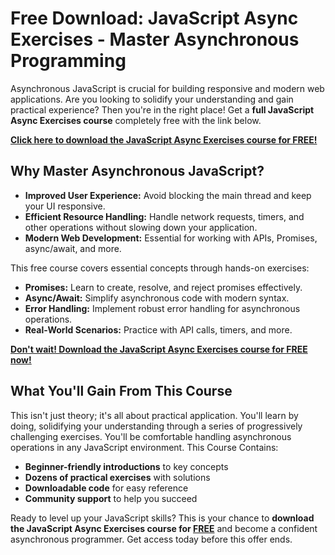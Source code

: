 # Free Download: JavaScript Async Exercises - Master Asynchronous Programming

Asynchronous JavaScript is crucial for building responsive and modern web applications. Are you looking to solidify your understanding and gain practical experience? Then you're in the right place! Get a **full JavaScript Async Exercises course** completely free with the link below.

[**Click here to download the JavaScript Async Exercises course for FREE!**](https://udemywork.com/javascript-async-exercises)

## Why Master Asynchronous JavaScript?

*   **Improved User Experience:** Avoid blocking the main thread and keep your UI responsive.
*   **Efficient Resource Handling:** Handle network requests, timers, and other operations without slowing down your application.
*   **Modern Web Development:** Essential for working with APIs, Promises, async/await, and more.

This free course covers essential concepts through hands-on exercises:

*   **Promises:** Learn to create, resolve, and reject promises effectively.
*   **Async/Await:** Simplify asynchronous code with modern syntax.
*   **Error Handling:** Implement robust error handling for asynchronous operations.
*   **Real-World Scenarios:** Practice with API calls, timers, and more.

[**Don't wait! Download the JavaScript Async Exercises course for FREE now!**](https://udemywork.com/javascript-async-exercises)

## What You'll Gain From This Course

This isn't just theory; it's all about practical application. You'll learn by doing, solidifying your understanding through a series of progressively challenging exercises. You'll be comfortable handling asynchronous operations in any JavaScript environment. This Course Contains:

*   **Beginner-friendly introductions** to key concepts
*   **Dozens of practical exercises** with solutions
*   **Downloadable code** for easy reference
*   **Community support** to help you succeed

Ready to level up your JavaScript skills? This is your chance to **download the JavaScript Async Exercises course for [FREE](https://udemywork.com/javascript-async-exercises)** and become a confident asynchronous programmer. Get access today before this offer ends.
